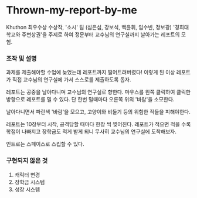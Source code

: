 # Thrown-my-report-by-me
Khuthon 최우수상 수상작, '소시' 팀 (심은섭, 강보석, 백윤휘, 임수빈, 정보광)
'경희대학교와 주변상권'을 주제로 하여 정문부터 교수님의 연구실까지 날아가는 레포트의 모험.

### 조작 및 설명
과제를 제출해야할 수업에 늦었는데 레포트까지 떨어트려버렸다!
이렇게 된 이상 레포트가 직접 교수님의 연구실에 가서 스스로를 제출하도록 돕자.

레포트는 공중을 날아다니며 교수님의 연구실로 향한다.
마우스를 왼쪽 클릭하여 클릭한 방향으로 레포트를 밀 수 있다. 단 한번 밀때마다 오른쪽 위의 '바람'을 소모한다.

날아다니면서 파란색 '바람'을 모으고, 고양이와 비둘기 등의 위험한 적들을 피해야한다.

레포트는 10장부터 시작, 공격당할 때마다 한장 씩 찢어진다. 레포트가 적으면 적을 수록 학점이 나빠지고 장학금도 적게 받게 되니 무사히 교수님의 연구실에 도착해보자.

인트로는 스페이스로 스킵할 수 있다.

### 구현되지 않은 것
1. 캐릭터 변경
1. 장학금 시스템
1. 성장 시스템
